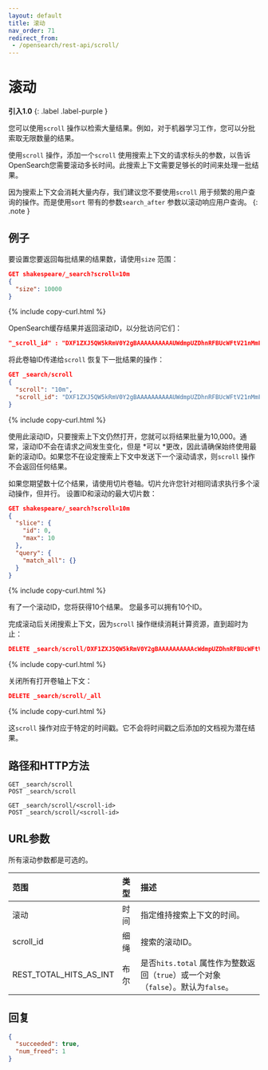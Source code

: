 ```yaml
---
layout: default
title: 滚动
nav_order: 71
redirect_from:
 - /opensearch/rest-api/scroll/
---
```


# 滚动
**引入1.0**
{: .label .label-purple }

您可以使用`scroll` 操作以检索大量结果。例如，对于机器学习工作，您可以分批索取无限数量的结果。

使用`scroll` 操作，添加一个`scroll` 使用搜索上下文的请求标头的参数，以告诉OpenSearch您需要滚动多长时间。此搜索上下文需要足够长的时间来处理一批结果。

因为搜索上下文会消耗大量内存，我们建议您不要使用`scroll` 用于频繁的用户查询的操作。而是使用`sort` 带有的参数`search_after` 参数以滚动响应用户查询。
{: .note }

## 例子

要设置您要返回每批结果的结果数，请使用`size` 范围：

```json
GET shakespeare/_search?scroll=10m
{
  "size": 10000
}
```
{% include copy-curl.html %}

OpenSearch缓存结果并返回滚动ID，以分批访问它们：

```json
"_scroll_id" : "DXF1ZXJ5QW5kRmV0Y2gBAAAAAAAAAAUWdmpUZDhnRFBUcWFtV21nMmFwUGJEQQ=="
```

将此卷轴ID传递给`scroll` 恢复下一批结果的操作：

```json
GET _search/scroll
{
  "scroll": "10m",
  "scroll_id": "DXF1ZXJ5QW5kRmV0Y2gBAAAAAAAAAAUWdmpUZDhnRFBUcWFtV21nMmFwUGJEQQ=="
}
```
{% include copy-curl.html %}

使用此滚动ID，只要搜索上下文仍然打开，您就可以将结果批量为10,000。通常，滚动ID不会在请求之间发生变化，但是 *可以 *更改，因此请确保始终使用最新的滚动ID。如果您不在设定搜索上下文中发送下一个滚动请求，则`scroll` 操作不会返回任何结果。

如果您期望数十亿个结果，请使用切片卷轴。切片允许您针对相同请求执行多个滚动操作，但并行。
设置ID和滚动的最大切片数：

```json
GET shakespeare/_search?scroll=10m
{
  "slice": {
    "id": 0,
    "max": 10
  },
  "query": {
    "match_all": {}
  }
}
```
{% include copy-curl.html %}

有了一个滚动ID，您将获得10个结果。
您最多可以拥有10个ID。

完成滚动后关闭搜索上下文，因为`scroll` 操作继续消耗计算资源，直到超时为止：

```json
DELETE _search/scroll/DXF1ZXJ5QW5kRmV0Y2gBAAAAAAAAAAcWdmpUZDhnRFBUcWFtV21nMmFwUGJEQQ==
```
{% include copy-curl.html %}

关闭所有打开卷轴上下文：

```json
DELETE _search/scroll/_all
```
{% include copy-curl.html %}

这`scroll` 操作对应于特定的时间戳。它不会将时间戳之后添加的文档视为潜在结果。


## 路径和HTTP方法

```
GET _search/scroll
POST _search/scroll
```
```
GET _search/scroll/<scroll-id>
POST _search/scroll/<scroll-id>
```

## URL参数

所有滚动参数都是可选的。

范围| 类型| 描述
:--- | :--- | :---
滚动| 时间| 指定维持搜索上下文的时间。
scroll_id| 细绳| 搜索的滚动ID。
REST_TOTAL_HITS_AS_INT| 布尔| 是否`hits.total` 属性作为整数返回（`true`）或一个对象（`false`）。默认为`false`。

## 回复

```json
{
  "succeeded": true,
  "num_freed": 1
}
```

